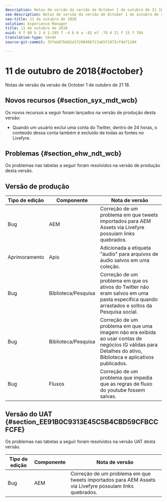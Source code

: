 ```yaml
---
description: Notas de versão da versão de October 1 de outubro de 21 18.
seo-description: Notas de versão da versão de October 1 de outubro de 21 18.
seo-title: 11 de outubro de 2018
solution: Experience Manager
title: 11 de outubro de 2018
uuid: 8 f 08 b 2 d 1-295 f -4 b 6 a -82 ef -74 d 21 f 15 f 784
translation-type: tm+mt
source-git-commit: 35feb87bb82d1f298496717a65f1972cf4e71104

---
```



# 11 de outubro de 2018{#october}

Notas de versão da versão de October 1 de outubro de 21 18.

## Novos recursos {#section_syx_mdt_wcb}

Os novos recursos a seguir foram lançados na versão de produção desta versão:

* Quando um usuário exclui uma conta do Twitter, dentro de 24 horas, o conteúdo dessa conta também é excluído de todas as fontes no Livefyre.

## Problemas {#section_ehw_ndt_wcb}

Os problemas nas tabelas a seguir foram resolvidos na versão de produção desta versão.

## Versão de produção

| **Tipo de edição** | **Componente** | **Nota de versão** |
|---|---|---|
| Bug | AEM | Correção de um problema em que tweets importados para AEM Assets via Livefyre possuíam links quebrados. |
| Aprimoramento | Apis | Adicionada a etiqueta &quot;áudio&quot; para arquivos de áudio salvos em uma coleção. |
| Bug | Biblioteca/Pesquisa | Correção de um problema em que os ativos do Twitter não eram salvos em uma pasta específica quando arrastados e soltos da Pesquisa social. |
| Bug | Biblioteca/Pesquisa | Correção de um problema em que uma imagem não era exibida ao usar contas de negócios IG válidas para Detalhes do ativo, Biblioteca e aplicativos publicados. |
| Bug | Fluxos | Correção de um problema que impedia que as regras de fluxo do youtube fossem salvas. |

## Versão do UAT {#section_EE91B0C9313E45C5B4CBD59CFBCCFCFE}

Os problemas nas tabelas a seguir foram resolvidos na versão UAT desta versão.

| **Tipo de edição** | **Componente** | **Nota de versão** |
|---|---|---|
| Bug | AEM | Correção de um problema em que tweets importados para AEM Assets via Livefyre possuíam links quebrados. |

